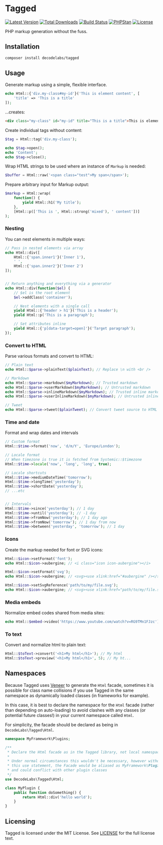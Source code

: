 # Tagged

[![Latest Version](https://img.shields.io/packagist/v/decodelabs/tagged.svg?style=flat-square)](https://packagist.org/packages/decodelabs/tagged)
[![Total Downloads](https://img.shields.io/packagist/dt/decodelabs/tagged.svg?style=flat-square)](https://packagist.org/packages/decodelabs/tagged)
[![Build Status](https://img.shields.io/travis/decodelabs/tagged/develop.svg?style=flat-square)](https://travis-ci.org/decodelabs/tagged)
[![PHPStan](https://img.shields.io/badge/PHPStan-enabled-44CC11.svg?longCache=true&style=flat-square)](https://github.com/phpstan/phpstan)
[![License](https://img.shields.io/packagist/l/decodelabs/tagged?style=flat-square)](https://packagist.org/packages/decodelabs/tagged)

PHP markup generation without the fuss.


## Installation
```bash
composer install decodelabs/tagged
```

## Usage

Generate markup using a simple, flexible interface.

```php
echo Html::{'div.my-class#my-id'}('This is element content', [
    'title' => 'This is a title'
]);
```

...creates:

```html
<div class="my-class" id="my-id" title="This is a title">This is element content</div>
```

Create individual tags without content:

```php
$tag = Html::tag('div.my-class');

echo $tag->open();
echo 'Content';
echo $tag->close();
```

Wrap HTML strings to be used where an instance of <code>Markup</code> is needed:

```php
$buffer = Html::raw('<span class="test">My span</span>');
```

Prepare arbitrary input for Markup output:

```php
$markup = Html::wrap(
    function() {
        yield Html::h1('My title');
    },
    [Html::p(['This is ', Html::strong('mixed'), ' content'])]
);
```


### Nesting

You can nest elements in multiple ways:

```php
// Pass in nested elements via array
echo Html::div([
    Html::{'span.inner1'}('Inner 1'),
    ' ',
    Html::{'span.inner2'}('Inner 2')
]);


// Return anything and everything via a generator
echo Html::div(function($el) {
    // $el is the root element
    $el->addClass('container');

    // Nest elements with a single call
    yield Html::{'header > h1'}('This is a header');
    yield Html::p('This is a paragraph');

    // Set attributes inline
    yield Html::{'p[data-target=open]'}('Target paragraph');
});
```


### Convert to HTML
Parse various formats and convert to HTML:

```php
// Plain text
echo Html::$parse->plainText($plainText); // Replace \n with <br />

// Markdown
echo Html::$parse->markdown($myMarkdown); // Trusted markdown
echo Html::$parse->userMarkdown($myMarkdown); // Untrusted markdown
echo Html::$parse->inlineMarkdown($myMarkdown); // Trusted inline markdown
echo Html::$parse->userInlineMarkdown($myMarkdown); // Untrusted inline markdown

// Tweet
echo Html::$parse->tweet($plainTweet); // Convert tweet source to HTML
```


### Time and date
Format and wrap dates and intervals

```php
// Custom format
Html::$time->format('now', 'd/m/Y', 'Europe/London');

// Locale format
// When timezone is true it is fetched from Systemic::$timezone
Html::$time->locale('now', 'long', 'long', true);

// Locale shortcuts
Html::$time->mediumDateTime('tomorrow');
Html::$time->longTime('yesterday');
Html::$time->shortDate('yesterday');
// ...etc


// Intervals
Html::$time->since('yesterday'); // 1 day
Html::$time->until('yesterday'); // -1 day
Html::$time->fromNow('yesterday'); // 1 day ago
Html::$time->fromNow('tomorrow'); // 1 day from now
Html::$time->between('yesterday', 'tomorrow'); // 1 day
```


### Icons
Create the markup needed for font or SVG icons:

```php
Html::$icon->setFormat('font');
echo Html::$icon->aubergine; // <i class="icon icon-aubergine"></i>

Html::$icon->setFormat('svg');
echo Html::$icon->aubergine; // <svg><use xlink:href="#aubergine" /></svg>

Html::$icon->setSvgReference('path/to/my/file.svg');
echo Html::$icon->aubergine; // <svg><use xlink:href="path/to/my/file.svg#aubergine" /></svg>
```


### Media embeds
Normalize embed codes shared from media sites:

```php
echo Html::$embed->video('https://www.youtube.com/watch?v=RG9TMn1FJzc');
```


### To text
Convert and normalize html to plain text:

```php
Html::$toText->convert('<h1>My html</h1>'); // My html
Html::$toText->preview('<h1>My html</h1>', 5); // My ht...
```


## Namespaces

Because Tagged uses [Veneer](https://github.com/decodelabs/veneer) to generate the <code>Html</code> facade, sometimes it is possible for class name collisions if you use Tagged in the same namespace as dynamically loaded classes (in frameworks for example).

In this case, it is best to declare the namespace for the <code>Html</code> facade (rather than depending on auto-loading) to avoid clashes with any classes (or potential future classes!) in your current namespace called <code>Html</code>.

For simplicity, the facade should be declared as being in <code>DecodeLabs\Tagged\Html</code>.

```php
namespace MyFramework\Plugins;

/**
 * Declare the Html facade as in the Tagged library, not local namespace
 *
 * Under normal circumstances this wouldn't be necessary, however without
 * this use statement, the Facade would be aliased as MyFramework\Plugins\Html
 * and could conflict with other plugin classes
 */
use DecodeLabs\Tagged\Html;

class MyPlugin {
    public function doSomething() {
        return Html::div('hello world');
    }
}
```


## Licensing
Tagged is licensed under the MIT License. See [LICENSE](./LICENSE) for the full license text.
